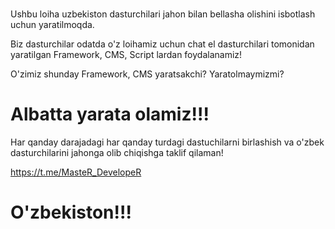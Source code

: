 # 

Ushbu loiha uzbekiston dasturchilari jahon bilan bellasha olishini isbotlash uchun yaratilmoqda.

Biz dasturchilar odatda o'z loihamiz uchun chat el dasturchilari tomonidan yaratilgan Framework, CMS, Script lardan foydalanamiz!

O'zimiz shunday Framework, CMS yaratsakchi? Yaratolmaymizmi?

# Albatta yarata olamiz!!!

Har qanday darajadagi har qanday turdagi dastuchilarni birlashish va o'zbek dasturchilarini jahonga olib chiqishga taklif qilaman!

https://t.me/MasteR_DevelopeR

# O'zbekiston!!!

